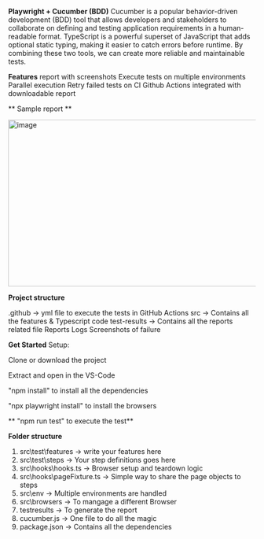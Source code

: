 **Playwright  + Cucumber (BDD)**
Cucumber is a popular behavior-driven development (BDD) tool that allows developers and stakeholders to collaborate on defining and testing application requirements in a human-readable format. TypeScript is a powerful superset of JavaScript that adds optional static typing, making it easier to catch errors before runtime. By combining these two tools, we can create more reliable and maintainable tests.

 **Features**
 report with screenshots
 Execute tests on multiple environments
 Parallel execution
 Retry failed tests on CI
 Github Actions integrated with downloadable report

** Sample report **

 <img width="956" height="339" alt="image" src="https://github.com/user-attachments/assets/96666310-44c8-43fd-beb8-86a2a80bfc66" />


**Project structure**

.github -> yml file to execute the tests in GitHub Actions
src -> Contains all the features & Typescript code
test-results -> Contains all the reports related file
Reports
Logs
Screenshots of failure

**Get Started**
Setup:

Clone or download the project

Extract and open in the VS-Code

"npm install" to install all the dependencies

"npx playwright install" to install the browsers

** "npm run test" to execute the test**

**Folder structure**
1. src\test\features -> write your features here
2. src\test\steps -> Your step definitions goes here
3. src\hooks\hooks.ts -> Browser setup and teardown logic
4. src\hooks\pageFixture.ts -> Simple way to share the page objects to steps
5. src\env -> Multiple environments are handled
5. src\browsers -> To mangage a different Browser
6. testresults -> To generate the report
7. cucumber.js -> One file to do all the magic
8. package.json -> Contains all the dependencies
